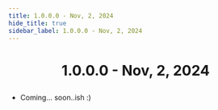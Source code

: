 ```yaml
---
title: 1.0.0.0 - Nov, 2, 2024
hide_title: true
sidebar_label: 1.0.0.0 - Nov, 2, 2024
---
```


# <p align="center"> 1.0.0.0 - Nov, 2, 2024 </p>

- Coming... soon..ish :)
